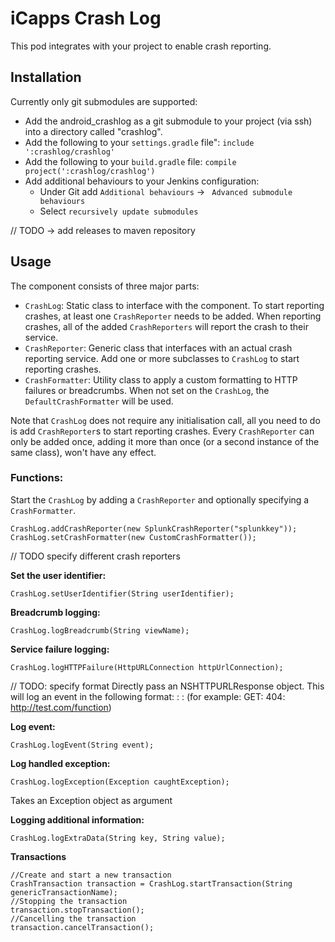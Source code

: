 # iCapps Crash Log #

This pod integrates with your project to enable crash reporting.

## Installation ##
Currently only git submodules are supported:

- Add the android_crashlog as a git submodule to your project (via ssh) into a directory called "crashlog".
- Add the following to your `settings.gradle` file": `include ':crashlog/crashlog'`
- Add the following to your `build.gradle` file: `compile project(':crashlog/crashlog')`
- Add additional behaviours to your Jenkins configuration:
	- Under Git add `Additional behaviours` -> ` Advanced submodule behaviours`
	- Select `recursively update submodules`
 

// TODO -> add releases to maven repository

## Usage ##

The component consists of three major parts:

- `CrashLog`: Static class to interface with the component. To start reporting crashes, at least one `CrashReporter` needs to be added. When reporting crashes, all of the added `CrashReporters` will report the crash to their service.
- `CrashReporter`: Generic class that interfaces with an actual crash reporting service. Add one or more subclasses to `CrashLog` to start reporting crashes.
- `CrashFormatter`: Utility class to apply a custom formatting to HTTP failures or breadcrumbs. When not set on the `CrashLog`, the `DefaultCrashFormatter` will be used.

Note that `CrashLog` does not require any initialisation call, all you need to do is add `CrashReporter`s to start reporting crashes. Every `CrashReporter` can only be added once, adding it more than once (or a second instance of the same class), won't have any effect.

### Functions: ###

Start the `CrashLog` by adding a `CrashReporter` and optionally specifying a `CrashFormatter`.

```
CrashLog.addCrashReporter(new SplunkCrashReporter("splunkkey"));
CrashLog.setCrashFormatter(new CustomCrashFormatter());
```
// TODO specify different crash reporters

**Set the user identifier:**
```
CrashLog.setUserIdentifier(String userIdentifier);
```
**Breadcrumb logging:**
```
CrashLog.logBreadcrumb(String viewName);
```

**Service failure logging:**
```
CrashLog.logHTTPFailure(HttpURLConnection httpUrlConnection);
```

// TODO: specify format
Directly pass an NSHTTPURLResponse object. This will log an event in the following format:
<HTTPMETHOD>: <ERRORCODE>: <SERVICEURL> 
(for example: GET: 404: http://test.com/function)

**Log event:**
```
CrashLog.logEvent(String event);
```

**Log handled exception:**
```
CrashLog.logException(Exception caughtException);
```
Takes an Exception object as argument

**Logging additional information:**
```
CrashLog.logExtraData(String key, String value);
```

**Transactions**
```
//Create and start a new transaction
CrashTransaction transaction = CrashLog.startTransaction(String genericTransactionName);
//Stopping the transaction
transaction.stopTransaction();
//Cancelling the transaction
transaction.cancelTransaction();
```